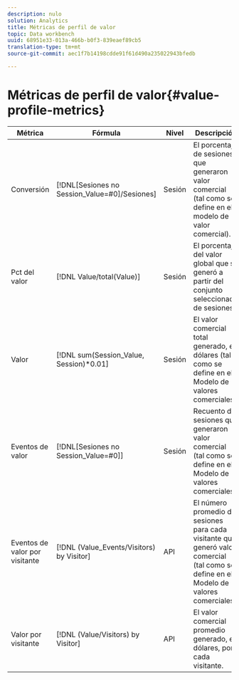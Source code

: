 ```yaml
---
description: nulo
solution: Analytics
title: Métricas de perfil de valor
topic: Data workbench
uuid: 68951e33-013a-466b-b0f3-839eaef89cb5
translation-type: tm+mt
source-git-commit: aec1f7b14198cdde91f61d490a235022943bfedb

---
```



# Métricas de perfil de valor{#value-profile-metrics}

| Métrica | Fórmula | Nivel | Descripción |
|---|---|---|---|
| Conversión | [!DNL[Sesiones no Session_Value=#0]/Sesiones] | Sesión | El porcentaje de sesiones que generaron valor comercial (tal como se define en el modelo de valor comercial). |
| Pct del valor | [!DNL Value/total(Value)] | Sesión | El porcentaje del valor global que se generó a partir del conjunto seleccionado de sesiones. |
| Valor | [!DNL sum(Session_Value, Session)*0.01] | Sesión | El valor comercial total generado, en dólares (tal como se define en el Modelo de valores comerciales). |
| Eventos de valor | [!DNL[Sesiones no Session_Value=#0]] | Sesión | Recuento de sesiones que generaron valor comercial (tal como se define en el Modelo de valores comerciales). |
| Eventos de valor por visitante | [!DNL (Value_Events/Visitors) by Visitor] | API | El número promedio de sesiones para cada visitante que generó valor comercial (tal como se define en el Modelo de valores comerciales). |
| Valor por visitante | [!DNL (Value/Visitors) by Visitor] | API | El valor comercial promedio generado, en dólares, por cada visitante. |
